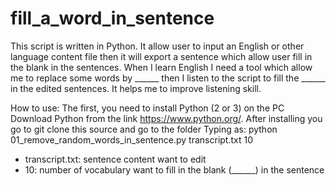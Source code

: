 # fill_a_word_in_sentence
This script is written in Python. It allow user to input an English or other language content file then it will export a sentence which allow user fill in the blank in the sentences.
When I learn English I need a tool which allow me to replace some words by ______ then I listen to the script to fill the ______ in the edited sentences. It helps me to improve listening skill.

How to use:
The first, you need to install Python (2 or 3) on the PC
Download Python from the link https://www.python.org/. After installing you go to git clone this source and go to the folder 
Typing as: python 01_remove_random_words_in_sentence.py transcript.txt 10
- transcript.txt: sentence content want to edit
- 10: number of vocabulary want to fill in the blank (______) in the sentence
